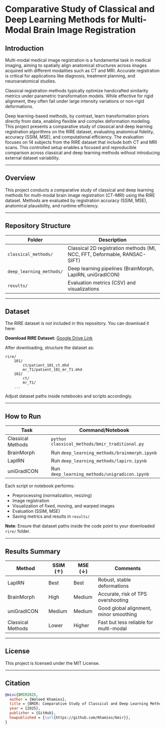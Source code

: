 # Comparative Study of Classical and Deep Learning Methods for Multi-Modal Brain Image Registration

## Introduction

Multi-modal medical image registration is a fundamental task in medical imaging, aiming to spatially align anatomical structures across images acquired with different modalities such as CT and MRI. Accurate registration is critical for applications like diagnosis, treatment planning, and neuroanatomical studies.

Classical registration methods typically optimize handcrafted similarity metrics under parametric transformation models. While effective for rigid alignment, they often fail under large intensity variations or non-rigid deformations.

Deep learning-based methods, by contrast, learn transformation priors directly from data, enabling flexible and complex deformation modeling. This project presents a comparative study of classical and deep learning registration algorithms on the RIRE dataset, evaluating anatomical fidelity, accuracy (SSIM, MSE), and computational efficiency. The evaluation focuses on 14 subjects from the RIRE dataset that include both CT and MRI scans. This controlled setup enables a focused and reproducible comparison across classical and deep learning methods without introducing external dataset variability.

------

## Overview

This project conducts a comparative study of classical and deep learning methods for multi-modal brain image registration (CT–MRI) using the RIRE dataset.
Methods are evaluated by registration accuracy (SSIM, MSE), anatomical plausibility, and runtime efficiency.

------

## Repository Structure

| Folder                   | Description                                                  |
| ------------------------ | ------------------------------------------------------------ |
| `classical_methods/`     | Classical 2D registration methods (MI, NCC, FFT, Deformable, RANSAC-SIFT) |
| `deep_learning_methods/` | Deep learning pipelines (BrainMorph, LapIRN, uniGradICON)    |
| `results/`               | Evaluation metrics (CSV) and visualizations                  |

------

## Dataset

The RIRE dataset is not included in this repository. You can download it here:

**Download RIRE Dataset:** [Google Drive Link](https://drive.google.com/file/d/10l0_R8nPLty_kgWmsCGZ22e4Hv6uumEd/view?usp=sharing)

After downloading, structure the dataset as:

```plaintext
rire/
    101/
        ct/patient_101_ct.mhd
        mr_T1/patient_101_mr_T1.mhd
    102/
        ct/
        mr_T1/
    ...
```

Adjust dataset paths inside notebooks and scripts accordingly.

------

## How to Run

| Task              | Command/Notebook                               |
| ----------------- | ---------------------------------------------- |
| Classical Methods | `python classical_methods/bmir_traditional.py` |
| BrainMorph        | Run `deep_learning_methods/brainmorph.ipynb`   |
| LapIRN            | Run `deep_learning_methods/lapirn.ipynb`       |
| uniGradICON       | Run `deep_learning_methods/unigradicon.ipynb`  |

Each script or notebook performs:

- Preprocessing (normalization, resizing)
- Image registration
- Visualization of fixed, moving, and warped images
- Evaluation (SSIM, MSE)
- Saving metrics and results in `results/`

**Note**: Ensure that dataset paths inside the code point to your downloaded `rire/` folder.

------

## Results Summary

| Method            | SSIM (↑) | MSE (↓) | Comments                               |
| ----------------- | -------- | ------- | -------------------------------------- |
| LapIRN            | Best     | Best    | Robust, stable deformations            |
| BrainMorph        | High     | Medium  | Accurate, risk of TPS overshooting     |
| uniGradICON       | Medium   | Medium  | Good global alignment, minor smoothing |
| Classical Methods | Lower    | Higher  | Fast but less reliable for multi-modal |

------

## License

This project is licensed under the MIT License.

------

## Citation

```bibtex
@misc{BMIR2025,
  author = {Waleed Khamies},
  title = {BMIR: Comparative Study of Classical and Deep Learning Methods for Multi-Modal Brain Image Registration},
  year = {2025},
  publisher = {GitHub},
  howpublished = {\url{https://github.com/Khamies/bmir}},
}
```
